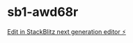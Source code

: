 # sb1-awd68r

[Edit in StackBlitz next generation editor ⚡️](https://stackblitz.com/~/github.com/joninex/sb1-awd68r)